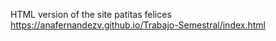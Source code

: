 HTML version of the site patitas felices 
https://anafernandezv.github.io/Trabajo-Semestral/index.html

